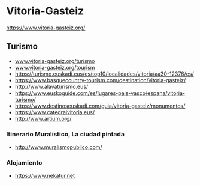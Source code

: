 # Vitoria-Gasteiz
https://www.vitoria-gasteiz.org/



## Turismo
* www.vitoria-gasteiz.org/turismo
* www.vitoria-gasteiz.org/tourism
* https://turismo.euskadi.eus/es/top10/localidades/vitoria/aa30-12376/es/
* https://www.basquecountry-tourism.com/destination/vitoria-gasteiz/
* http://www.alavaturismo.eus/
* https://www.euskoguide.com/es/lugares-pais-vasco/espana/vitoria-turismo/
* https://www.destinoseuskadi.com/guia/vitoria-gasteiz/monumentos/
* https://www.catedralvitoria.eus/
* http://www.artium.org/


### Itinerario Muralístico, La ciudad pintada
* http://www.muralismopublico.com/


### Alojamiento 
* https://www.nekatur.net
